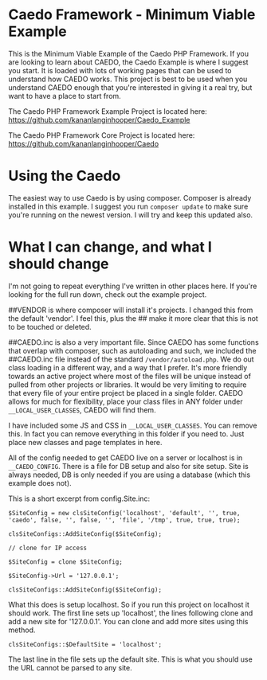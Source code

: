 # Caedo Framework - Minimum Viable Example

This is the Minimum Viable Example of the Caedo PHP Framework.  If you are looking to learn about CAEDO, the Caedo Example is where I suggest you start.  It is loaded with lots of working pages that can be used to understand how CAEDO works.  This project is best to be used when you understand CAEDO enough that you're interested in giving it a real try, but want to have a place to start from.  

The Caedo PHP Framework Example Project is located here: https://github.com/kananlanginhooper/Caedo_Example

The Caedo PHP Framework Core Project is located here: https://github.com/kananlanginhooper/Caedo

# Using the Caedo

The easiest way to use Caedo is by using composer.  Composer is already installed in this example.  I suggest you run `composer update` to make sure you're running on the newest version.  I will try and keep this updated also.


# What I can change, and what I should change

I'm not going to repeat everything I've written in other places here.  If you're looking for the full run down, check out the example project.

 ##VENDOR is where composer will install it's projects.  I changed this from the default 'vendor'.  I feel this, plus the ## make it more clear that this is not to be touched or deleted.
 
 ##CAEDO.inc is also a very important file.  Since CAEDO has some functions that overlap with composer, such as autoloading and such, we included the ##CAEDO.inc file instead of the standard `/vendor/autoload.php`.  We do out class loading in a different way, and a way that I prefer.  It's more friendly towards an active project where most of the files will be unique instead of pulled from other projects or libraries.  It would be very limiting to require that every file of your entire project be placed in a single folder.  CAEDO allows for much for flexibility, place your class files in ANY folder under `__LOCAL_USER_CLASSES`, CAEDO will find them.
 
 I have included some JS and CSS in `__LOCAL_USER_CLASSES`.  You can remove this.  In fact you can remove everything in this folder if you need to.  Just place new classes and page templates in here.
 
 All of the config needed to get CAEDO live on a server or localhost is in `__CAEDO_CONFIG`.  There is a file for DB setup and also for site setup.  Site is always needed, DB is only needed if you are using a database (which this example does not). 
 
 This is a short excerpt from config.Site.inc:
 
`$SiteConfig = new clsSiteConfig('localhost', 'default', '', true, 'caedo', false, '', false, '', 'file', '/tmp', true, true, true);`

`clsSiteConfigs::AddSiteConfig($SiteConfig);`

`// clone for IP access`

`$SiteConfig = clone $SiteConfig;`

`$SiteConfig->Url = '127.0.0.1';`

`clsSiteConfigs::AddSiteConfig($SiteConfig);`


What this does is setup localhost.  So if you run this project on localhost it should work.  The first line sets up 'localhost', the lines following clone and add a new site for '127.0.0.1'.
You can clone and add more sites using this method.  

`clsSiteConfigs::$DefaultSite = 'localhost';`

The last line in the file sets up the default site.  This is what you should use the URL cannot be parsed to any site.
 
 